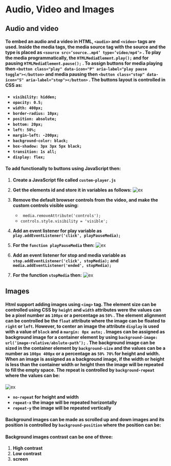 # Audio, Video and Images
## Audio and video
#### To embed an audio and a video in HTML, `<audio>` and `<video>` tags are used. Inside the media tags, the media source tag with the source and the type is placed as `<source src=’source..mp4’ type=’video/mp4’>` . To play the media programmatically, the `HTMLMediaElement.play();` and for pausing `HTMLMediaElement.pause();` . To assign buttons for media playing then `<button class="play" data-icon="P" aria-label="play pause toggle"></button>` and media pausing then `<button class="stop" data-icon="S" aria-label="stop"></button>` . The buttons layout is controlled in CSS as:
  - **`visibility: hidden;`**
  - **`opacity: 0.5;`**
  - **`width: 400px;`**
  - **`border-radius: 10px;`**
  - **`position: absolute;`**
  - **`bottom: 20px;`**
  - **`left: 50%;`**
  - **`margin-left: -200px;`**
  - **`background-color: black;`**
  - **`box-shadow: 3px 3px 5px black;`**
  - **`transition: 1s all;`**
  - **`display: flex;`** 
#### To add functionally to buttons using JavaScript then:
  1. **Create a JavaScript file called `custem-player.js`**
  2. **Get the elements id and store it in variables as follows:**
    ![ex](https://i.ibb.co/DDtwxtB/3.jpg)

  3. **Remove the default browser controls from the video, and make the custom controls visible using:**
        - ` media.removeAttribute('controls');`
        -  `controls.style.visibility = 'visible';`
  4. **Add an event listener for play variable as `play.addEventListener('click', playPauseMedia);`**
  5. **For the `function playPauseMedia` then:**
    ![ex](https://i.ibb.co/m0CgJ9s/4.jpg)

  6. **Add an event listener for stop and media variable as `stop.addEventListener('click', stopMedia);` and `media.addEventListener('ended', stopMedia);`**
  7. **For the function `stopMedia` then:**
        ![ex](https://i.ibb.co/MRHpwJz/5.jpg)
  

## Images
#### Html support adding images using `<img>` tag. The element size can be controlled using CSS by `height` and `width` attributes were the values can be a pixel number as `100px` or a percentage as `50%` . The element alignment can be controlled be the `float` attribute where the image can be floated to `right` or `left`. However, to center an image the attribute `display` is used with a value of `block` and a `margin: 0px auto;` . Images can be assigned as background image for a container element by using `background-image: url(‘image-relative/abslute-path’);` . The background image can be sized in the container element by `background-size` and the values can be a number as `100px 400px` or a percentage as `50% 70%` for height and width. When an image is assigned as a background image, if the width or height is less than the container width or height then the image will be repeated to fill the empty space. The repeat is controlled by `background-repeat` where the values can be:
![ex](https://i.ibb.co/pxC3MRM/2.jpg)
  - **`no-repeat` for height and width**
  - **`repeat-x` the image will be repeated horizontally**
  - **`repeat-y` the image will be repeated vertically**
#### Background images can be made as scrolled up and down images and its position is controlled by `background-position` where the position can be:
#### Background images contrast can be one of three:
  1. **High contrast**
  2. **Low contrast**
  3. **screen**
